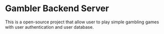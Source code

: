 # Gambler Backend Server

This is a open-source project that allow user to play simple gambling games with user authentication and user database.